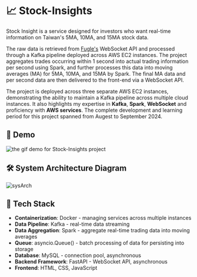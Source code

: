 # 📈 Stock-Insights

Stock Insight is a service designed for investors who want real-time information on Taiwan's 5MA, 10MA, and 15MA stock data.

The raw data is retrieved from [Fugle's](https://developer.fugle.tw/)
WebSocket API and processed through a Kafka pipeline deployed across AWS EC2 instances. The project aggregates trades occurring within 1 second into actual trading information per second using Spark, and further processes this data into moving averages (MA) for 5MA, 10MA, and 15MA by Spark. The final MA data and per second data are then delivered to the front-end via a WebSocket API.

The project is deployed across three separate AWS EC2 instances, demonstrating the ability to maintain a Kafka pipeline across multiple cloud instances. It also highlights my expertise in **Kafka**, **Spark**, **WebSocket** and proficiency with **AWS services**. The complete development and learning period for this project spanned from Augest to September 2024.

## 🎥 Demo

![the gif demo for Stock-Insights project](https://github.com/user-attachments/assets/28e1eb1c-4ddb-43ae-b193-40332d1b9790)

## 🛠️ System Architecture Diagram

![sysArch](https://github.com/user-attachments/assets/47914c67-714b-479a-8d2c-87875f692f1c)

## 🧰 Tech Stack

- **Containerization**: Docker - managing services across multiple instances
- **Data Pipeline**: Kafka - real-time data streaming
- **Data Aggregation**: Spark - aggregate real-time trading data into moving averages
- **Queue**: asyncio.Queue() - batch processing of data for persisting into storage
- **Database**: MySQL - connection pool, asynchronous
- **Backend Framework**: FastAPI - WebSocket API, asynchronous
- **Frontend**: HTML, CSS, JavaScript
